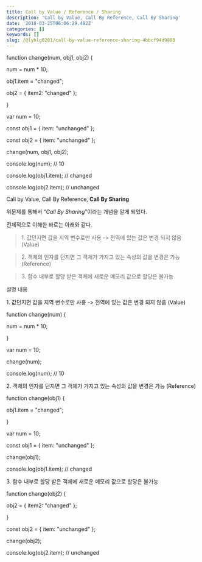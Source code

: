 ```yaml
---
title: Call by Value / Reference / Sharing
description: 'Call by Value, Call By Reference, Call By Sharing'
date: '2018-03-25T06:06:29.482Z'
categories: []
keywords: []
slug: /@lyhlg0201/call-by-value-reference-sharing-4bbcf94d9808
---
```


function change(num, obj1, obj2) {

  num = num \* 10;

  obj1.item = "changed";

  obj2 = { item2: "changed" };

}

var num = 10;

const obj1 = { item: "unchanged" };

const obj2 = { item: "unchanged" };

change(num, obj1, obj2);

  
console.log(num);                 // 10

console.log(obj1.item);           // changed

console.log(obj2.item);           // unchanged

Call by Value, Call By Reference, **Call By Sharing**

위문제를 통해서 “_Call By Sharing_”이라는 개념을 알게 되었다.

전체적으로 이해한 바로는 아래와 같다.

> 1\. 값던지면 값을 지역 변수로만 사용 -> 전역에 있는 값은 변경 되지 않음 (Value)

> 2\. 객체의 인자를 던지면 그 객체가 가지고 있는 속성의 값을 변경은 가능 (Reference)

> 3\. 함수 내부로 할당 받은 객체에 새로운 메모리 값으로 할당은 불가능

설명 내용

1\. 값던지면 값을 지역 변수로만 사용 -> 전역에 있는 값은 변경 되지 않음 (Value)

function change(num) {

   num = num \* 10;

}

var num = 10;

change(num);

  
console.log(num);                 // 10

2\. 객체의 인자를 던지면 그 객체가 가지고 있는 속성의 값을 변경은 가능 (Reference)

function change(obj1) {

   obj1.item = "changed";

}

var num = 10;

const obj1 = { item: "unchanged" };

change(obj1);

console.log(obj1.item);           // changed

3\. 함수 내부로 할당 받은 객체에 새로운 메모리 값으로 할당은 불가능

function change(obj2) {

   obj2 = { item2: "changed" };

}

const obj2 = { item: "unchanged" };

change(obj2);

console.log(obj2.item);           // unchanged